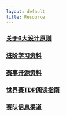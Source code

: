 ```yaml
---
layout: default 
title: Resource
---
```

### [关于6大设计原则](关于6大设计原则.md)
### [进阶学习资料](进阶学习资料.md)
### [赛事开源资料](赛事开源资料.md)
### [世界赛TDP阅读指南](世界赛TDP阅读指南.md)
### [赛队信息渠道](赛队信息渠道.md)
